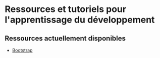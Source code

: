 # Ressources et tutoriels pour l'apprentissage du développement

## Ressources actuellement disponibles

- [Bootstrap](www.google.com)
